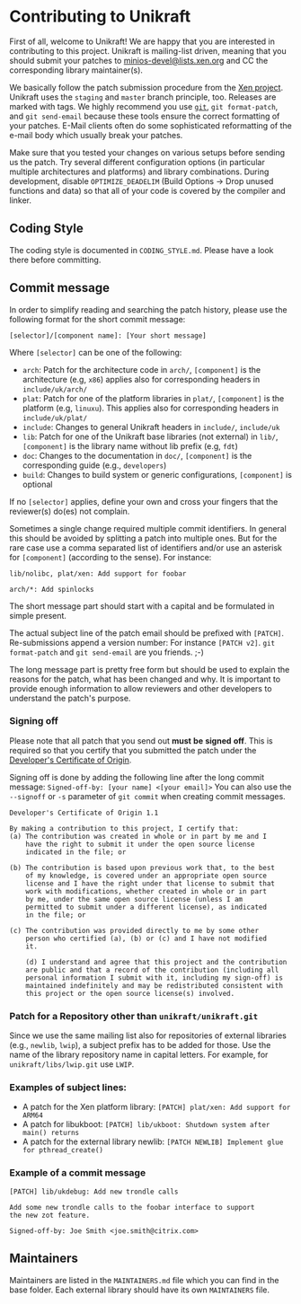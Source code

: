Contributing to Unikraft
=======================

First of all, welcome to Unikraft! We are happy that you are interested
in contributing to this project. Unikraft is mailing-list driven,
meaning that you should submit your patches to
<minios-devel@lists.xen.org> and CC the corresponding library
maintainer(s).

We basically follow the patch submission procedure from the [Xen
project](https://wiki.xenproject.org/wiki/Submitting_Xen_Project_Patches).
Unikraft uses the `staging` and `master` branch principle,
too. Releases are marked with tags. We highly recommend you use
[`git`](http://git-scm.com/), `git format-patch`, and `git send-email`
because these tools ensure the correct formatting of your
patches. E-Mail clients often do some sophisticated reformatting of
the e-mail body which usually break your patches.

Make sure that you tested your changes on various setups before
sending us the patch. Try several different configuration options (in particular
multiple architectures and platforms) and library combinations. During
development, disable `OPTIMIZE_DEADELIM`
(Build Options -> Drop unused functions and data)
so that all of your code is covered by the compiler and linker.


Coding Style
------------

The coding style is documented in `CODING_STYLE.md`. Please have a
look there before committing.


Commit message
--------------

In order to simplify reading and searching the patch history, please
use the following format for the short commit message:

	[selector]/[component name]: [Your short message]

Where `[selector]` can be one of the following:

* `arch`: Patch for the architecture code in `arch/`,
          `[component]` is the architecture (e.g, `x86`)
          applies also for corresponding headers in `include/uk/arch/`
* `plat`: Patch for one of the platform libraries in `plat/`,
          `[component]` is the platform (e.g, `linuxu`). This
          applies also for corresponding headers in `include/uk/plat/`
* `include`: Changes to general Unikraft headers in `include/`, `include/uk`
* `lib`: Patch for one of the Unikraft base libraries (not external) in `lib/`,
          `[component]` is the library name without lib prefix (e.g, `fdt`)
* `doc`: Changes to the documentation in `doc/`,
         `[component]` is the corresponding guide (e.g., `developers`)
* `build`: Changes to build system or generic configurations,
           `[component]` is optional

If no `[selector]` applies, define your own and cross your fingers that the
reviewer(s) do(es) not complain.

Sometimes a single change required multiple commit identifiers. In general this
should be avoided by splitting a patch into multiple ones. But for the rare
case use a comma separated list of identifiers and/or use an asterisk for
`[component]` (according to the sense). For instance:

	lib/nolibc, plat/xen: Add support for foobar

	arch/*: Add spinlocks

The short message part should start with a capital and be formulated in simple
present.

The actual subject line of the patch email should be prefixed with `[PATCH]`.
Re-submissions append a version number: For instance `[PATCH v2]`.
`git format-patch` and `git send-email` are you friends. ;-)

The long message part is pretty free form but should be used to
explain the reasons for the patch, what has been changed and why. It
is important to provide enough information to allow reviewers and other
developers to understand the patch's purpose.

### Signing off

Please note that all patch that you send out __must__ __be__
__signed__ __off__.  This is required so that you certify that you
submitted the patch under the [Developer's Certificate of
Origin](https://www.kernel.org/doc/html/latest/process/submitting-patches.html#developer-s-certificate-of-origin-1-1).

Signing off is done by adding the following line after the long commit message:
 `Signed-off-by: [your name] <[your email]>`
You can also use the `--signoff` or `-s`  parameter of `git commit` when
creating commit messages.

	Developer's Certificate of Origin 1.1

	By making a contribution to this project, I certify that:
	(a) The contribution was created in whole or in part by me and I
	    have the right to submit it under the open source license
	    indicated in the file; or

	(b) The contribution is based upon previous work that, to the best
	    of my knowledge, is covered under an appropriate open source
	    license and I have the right under that license to submit that
	    work with modifications, whether created in whole or in part
	    by me, under the same open source license (unless I am
	    permitted to submit under a different license), as indicated
	    in the file; or

	(c) The contribution was provided directly to me by some other
	    person who certified (a), (b) or (c) and I have not modified
	    it.

        (d) I understand and agree that this project and the contribution
	    are public and that a record of the contribution (including all
	    personal information I submit with it, including my sign-off) is
	    maintained indefinitely and may be redistributed consistent with
	    this project or the open source license(s) involved.

### Patch for a Repository other than `unikraft/unikraft.git`

Since we use the same mailing list also for repositories of external libraries
(e.g., `newlib`, `lwip`), a subject prefix has to be added for those. Use the
name of the library repository name in capital letters. For example, for
`unikraft/libs/lwip.git` use `LWIP`.

### Examples of subject lines:
- A patch for the Xen platform library:
  `[PATCH] plat/xen: Add support for ARM64`
- A patch for libukboot:
  `[PATCH] lib/ukboot: Shutdown system after main() returns`
- A patch for the external library newlib:
  `[PATCH NEWLIB] Implement glue for pthread_create()`

### Example of a commit message

	[PATCH] lib/ukdebug: Add new trondle calls

	Add some new trondle calls to the foobar interface to support
	the new zot feature.

	Signed-off-by: Joe Smith <joe.smith@citrix.com>


Maintainers
-----------

Maintainers are listed in the `MAINTAINERS.md` file which you can find in the
base folder. Each external library should have its own `MAINTAINERS` file.
